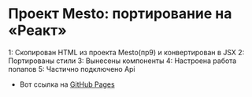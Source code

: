 # Проект Mesto: портирование на «Реакт»
  1: Скопирован HTML из проекта Mesto(пр9) и конвертирован  в JSX
  2: Портированы стили
  3: Вынесены компоненты 
  4: Настроена работа попапов
  5: Частично подключено Api
* Вот ссылка на [GitHub Pages](https://firsakovds.github.io/mesto/index.html) 
